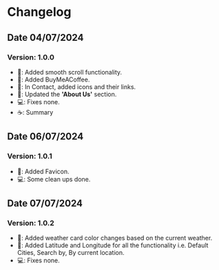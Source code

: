 
# Changelog

## Date 04/07/2024 
### Version: 1.0.0
- 🚀: Added smooth scroll functionality.
- 🚀: Added BuyMeACoffee.
- 🌟: In Contact, added icons and their links.
- 🌟: Updated the **'About Us'** section.
- 💻: Fixes none.
- ☕️: Summary

## Date 06/07/2024 
### Version: 1.0.1
- 🚀: Added Favicon.
- 💻: Some clean ups done.

## Date 07/07/2024 
### Version: 1.0.2
- 🚀: Added weather card color changes based on the current weather.
- 🚀: Added Latitude and Longitude for all the functionality i.e. Default Cities, Search by, By current location.
- 💻: Fixes none.